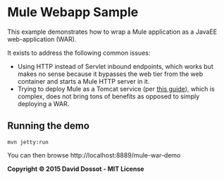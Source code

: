 # Mule Webapp Sample

This example demonstrates how to wrap a Mule application as a JavaEE web-application (WAR).

It exists to address the following common issues:

- Using HTTP instead of Servlet inbound endpoints,
  which works but makes no sense because it bypasses the web tier from the web container
  and starts a Mule HTTP server in it.
- Trying to deploy Mule as a Tomcat service
  (per [this guide](www.mulesoft.org/documentation/display/current/Deploying+Mule+as+a+Service+to+Tomcat)),
  which is complex, does not bring tons of benefits as opposed to simply deploying a WAR.

## Running the demo

    mvn jetty:run

You can then browse http://localhost:8889/mule-war-demo

**Copyright © 2015 David Dossot - MIT License**
